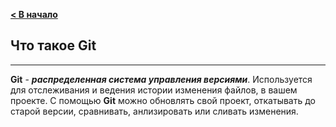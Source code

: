 [**< В начало**](./readme.md)

## Что такое Git

---

**Git** - ***распределенная система управления версиями***. Используется для отслеживания и ведения истории изменения файлов, в вашем проекте. С помощью **Git** можно обновлять свой проект, откатывать до старой версии, сравнивать, анлизировать или сливать изменения.